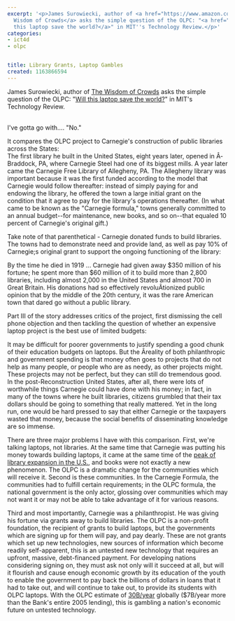 ```yaml
---
excerpt: '<p>James Surowiecki, author of <a href="https://www.amazon.com/gp/product/1415900736?ie=UTF8&tag=griffjoncom&linkCode=as2&camp=1789&creative=9325&creativeASIN=1415900736">The
  Wisdom of Crowds</a> asks the simple question of the OLPC: "<a href="https://technologyreview.com/read_article.aspx?id=17722&ch=biztech">Will
  this laptop save the world?</a>" in MIT''s Technology Review.</p>'
categories:
- ict4d
- olpc


title: Library Grants, Laptop Gambles
created: 1163866594
---
```

<p>James Surowiecki, author of <a href="https://www.amazon.com/gp/product/1415900736?ie=UTF8&tag=griffjoncom&linkCode=as2&camp=1789&creative=9325&creativeASIN=1415900736">The Wisdom of Crowds</a> asks the simple question of the OLPC: "<a href="https://technologyreview.com/read_article.aspx?id=17722&ch=biztech">Will this laptop save the world?</a>" in MIT's Technology Review.</p>

 <br />I've gotta go with.... "No."

<p>It compares the OLPC project to Carnegie's construction of public libraries across the States:<br />
The first library he built in the United States, eight years later, opened in Â­Braddock, PA, where Carnegie Steel had one of its biggest mills. A year later came the Carnegie Free Library of Allegheny, PA. The Allegheny library was important because it was the first funded according to the model that Carnegie would follow thereafter: instead of simply paying for and endowing the library, he offered the town a large initial grant on the condition that it agree to pay for the library's operations thereafter. (In what came to be known as the "Carnegie formula," towns generally committed to an annual budget--for maintenance, new books, and so on--that equaled 10 percent of Carnegie's original gift.)</p>

<p>Take note of that parenthetical - Carnegie donated funds to build libraries.  The towns had to demonstrate need and provide land, as well as pay 10% of Carnegie;s original grant to support the ongoing functioning of the library:</p>

By the time he died in 1919 ... Carnegie had given away $350 million of his fortune; he spent more than $60 million of it to build more than 2,800 libraries, including almost 2,000 in the United States and almost 700 in Great Britain. His donations had so effectively revoluÂ­tionized public opinion that by the middle of the 20th century, it was the rare American town that dared go without a public library.

<p>Part III of the story addresses critics of the project, first dismissing the cell phone objection and then tackling the question of whether an expensive laptop project is the best use of limited budgets:</p>

It may be difficult for poorer governments to justify spending a good chunk of their education budgets on laptops. But the Â­reality of both philanthropic and government spending is that money often goes to projects that do not help as many people, or people who are as needy, as other projects might. These projects may not be perfect, but they can still do tremendous good. In the post-Reconstruction United States, after all, there were lots of worthwhile things Carnegie could have done with his money; in fact, in many of the towns where he built libraries, citizens grumbled that their tax dollars should be going to something that really mattered. Yet in the long run, one would be hard pressed to say that either Carnegie or the taxpayers wasted that money, because the social benefits of disseminating knowledge are so immense.

<p>There are three major problems I have with this comparison.  First, we're talking laptops, not libraries.  At the same time that Carnegie was putting his money towards building laptops, it came at the same time of the <a href="https://en.wikipedia.org/wiki/Carnegie_library#Fields_for_philanthropy">peak of library expansion in the U.S.</a>, and books were not exactly a new phenomenon. The OLPC is a dramatic change for the communities which will receive it.  Second is these communities.  In the Carnegie Formula, the communities had to fulfill certain requirements; in the OLPC formula, the national government is the only actor, glossing over communities which may not want it or may not be able to take advantage of it for various reasons.</p>

<p>Third and most importantly, Carnegie was a philanthropist.  He was giving his fortune via grants away to build libraries.  The OLPC is a non-profit foundation, the recipient of grants to build laptops, but the governments which are signing up for them will pay, and pay dearly.  These are not grants which set up new technologies, new sources of information which become readily self-apparent, this is an untested new technology that requires an upfront, massive, debt-financed payment.  For developing nations considering signing on, they must ask not only will it succeed at all, but will it flourish and cause enough economic growth by its education of the youth to enable the government to pay back the billions of dollars in loans that it had to take out, and will continue to take out, to provide its students with OLPC laptops.  With the OLPC estimate of <a href="https://www.olpcnews.com/sales_talk/price/olpc_30_billion_company.html">30B/year</a> globally ($7B/year more than the Bank's entire 2005 lending), this is gambling a nation's economic future on untested technology.</p>
